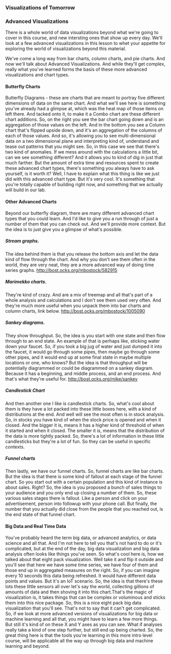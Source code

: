 ###   Visualizations of Tomorrow
### Advanced Visualizations

There is a whole world of data visualizations beyond what we're going to cover in this course, and new intersting ones that show up every day. We'll look at a few advanced visualizations in this lesson to whet your appetite for exploring the world of visualizations beyond this material.

We've come a long way from bar charts, column charts, and pie charts. And now we'll talk about Advanced Visualizations. And while they'll get complex, really what you've learned forms the basis of these more advanced visualizations and chart types. 

#### Butterfly Charts
Butterfly Diagrams - these are charts that are meant to portray five different dimensions of data on the same chart. And what we'll see here is something you've already had a glimpse at, which was the heat map of those items on left there. And tacked onto it, to make it a Combo chart are these different chart additions. So, on the right you see the bar chart going down and is an aggregation of those values on the left. And in the bottom you see a Column chart that's flipped upside down, and it's an aggregation of the columns of each of those values. And so, it's allowing you to see multi-dimensional data on a two dimensional plane and interpreting kind of, understand and tease out patterns that you might see. So, in this case we see that there's two kind of anomalies. If we mess around with the calculations a little bit, can we see something different? And it allows you to kind of dig in just that much farther. But the amount of extra time and resources spent to create these advanced chart types, there's something you always have to ask yourself, is it worth it? Well, I have to explain what this thing is like we just did with this advanced chart type. But it's very cool. It's something that you're totally capable of building right now, and something that we actually will build in our lab.

#### Other Advanced Charts
Beyond our butterfly diagram, there are many different advanced chart types that you could learn.
And I'd like to give you a run through of just a number of them that you can check out. And we'll provide more context.
But the idea is to just give you a glimpse of what's possible.

##### Stream graphs.
The idea behind them is that you release the bottom axis and let the data kind of flow through the chart.
And why you don't see them often in the world, they are very neat, they are a more advanced way of doing time series graphs.
http://bost.ocks.org/mbostock/582915

##### Marimekko charts. 
They're kind of crazy. And are a mix of treemap and all that's part of a whole analysis and calculations and I don't see them used very often. And they're much more useful when you unpack them into bar charts and column charts, link below.
http://bost.ocks.org/mbostock/1005090

##### Sankey diagrams.
They show throughput. So, the idea is you start with one state and then flow through to an end state. An example of that is perhaps like, sticking water down your faucet. So, if you took a big jug of water and just dumped it into the faucet, it would go through some pipes, then maybe go through some other pipes, and it would end up at some final state in maybe multiple locations or one, who knows? But the idea is that throughput will be potentially diagrammed or could be diagrammed on a sankey diagram. Because it has a beginning, and middle process, and an end process. And that's what they're useful for. 
http://bost.ocks.org/mike/sankey

##### Candlestick Chart
And then another one I like is candlestick charts. So, what's cool about them is they have a lot packed into these little boxes here, with a kind of distributions at the end. And well will see the most often is in stock analysis. So, in stocks you have kind of when the stock price is opened and when it closed. And the bigger it is, means it has a higher kind of threshold of when it started and when it closed. The smaller it is, means that the distribution of the data is more tightly packed. So, there's a lot of information in these little candlesticks but they're a lot of fun. So they can be useful in specific contexts. 

##### Funnel charts
Then lastly, we have our funnel charts. So, funnel charts are like bar charts. But the idea is that there is some kind of fallout at each stage of the funnel chart. So you start out with a certain population and this kind of instance is about sales. Right? So, the idea is you proposed a bunch of sales things to your audience and you only end up closing a number of them. So, these various sales stages there is fallout. Like a person and click on your advertisement, person into followup with your phone call. But finally, the number that you actually did close from the people that you reached out, is the end state of that funnel chart.



#### Big Data and Real Time Data
You've probably heard the term big data, or advanced analytics, or data science and all that. And I'm not here to tell you that's
not hard to do or it's complicated, but at the end of the day, big data visualization and big data analysis often looks like things you've seen. So what's cool here is, how we talked about that eight pack visualization. Well take it and flip it outside and you'll
see that here we have some time series, we have four of them and those end up in aggregated measures on the right. So, if you can imagine every 10 seconds this data being refreshed. It would have different data points and values. But it's an IoT scenario. So, the idea is that there's these lots these little sensors all over let's say the world, collecting gillions of amounts of data and then shoving it into this chart.That's the magic of visualization is, it takes things that can be complex or voluminous and sticks them into this nice package. So, this is a nice eight pack big data visualization that you'll see. That's not to say that it can't get complicated. So, if we look at more advanced versions of visualizations for big data or machine learning and all that, you might have to learn a few more things. But still it's kind of on these X and Y axes as you can see. What if analyses really take a kind of one step further, but still end up being charted. So, the great thing here is that the tools you're learning in this more intro level course, will be applicable all the way up through big data and machine learning and beyond.
